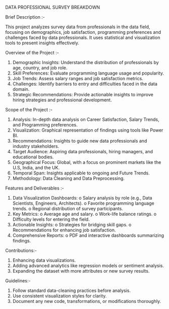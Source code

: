 DATA PROFESSIONAL SURVEY BREAKDOWN

Brief Description :-

This project analyzes survey data from professionals in the data field, focusing on demographics, job satisfaction, programming preferences and challenges faced by data professionals. 
It uses statistical and visualization tools to present insights effectively.


Overview of the Project :-
1.	Demographic Insights: Understand the distribution of professionals by age, country, and job role.
2.	Skill Preferences: Evaluate programming language usage and popularity.
3.	Job Trends: Assess salary ranges and job satisfaction metrics.
4.	Challenges: Identify barriers to entry and difficulties faced in the data domain.
5.	Strategic Recommendations: Provide actionable insights to improve hiring strategies and professional development.
   
   
Scope of the Project :-
1.	Analysis: In-depth data analysis on Career Satisfaction, Salary Trends, and Programming preferences.
2.	Visualization: Graphical representation of findings using tools like Power BI.
3.	Recommendations: Insights to guide new data professionals and industry stakeholders.
4.	Target Audience: Aspiring data professionals, hiring managers, and educational bodies.
5.	Geographical Focus: Global, with a focus on prominent markets like the U.S, India, and the UK.
6.	Temporal Span: Insights applicable to ongoing and Future Trends.
7.	Methodology: Data Cleaning and Data Preprocessing.
   
   
Features and Deliverables :-
1.	Data Visualization Dashboards: 
o	Salary analysis by role (e.g., Data Scientists, Engineers, Architects).
o	Favorite programming language trends.
o	Regional distribution of survey participants.
2.	Key Metrics: 
o	Average age and salary.
o	Work-life balance ratings.
o	Difficulty levels for entering the field.
3.	Actionable Insights: 
o	Strategies for bridging skill gaps.
o	Recommendations for enhancing job satisfaction.
4.	Comprehensive Reports: 
o	PDF and interactive dashboards summarizing findings.


Contributions:-

1.	Enhancing data visualizations.
2.	Adding advanced analytics like regression models or sentiment analysis.
3.	Expanding the dataset with more attributes or new survey results.


Guidelines:-

1.	Follow standard data-cleaning practices before analysis.
2.	Use consistent visualization styles for clarity.
3.	Document any new code, transformations, or modifications thoroughly.

